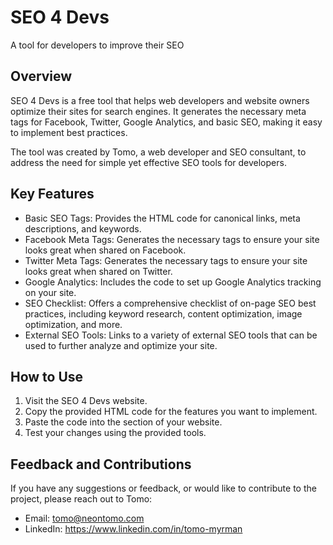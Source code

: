 # SEO 4 Devs

A tool for developers to improve their SEO

## Overview

SEO 4 Devs is a free tool that helps web developers and website owners optimize their sites for search engines. It generates the necessary meta tags for Facebook, Twitter, Google Analytics, and basic SEO, making it easy to implement best practices.

The tool was created by Tomo, a web developer and SEO consultant, to address the need for simple yet effective SEO tools for developers.

## Key Features

- Basic SEO Tags: Provides the HTML code for canonical links, meta descriptions, and keywords.
- Facebook Meta Tags: Generates the necessary tags to ensure your site looks great when shared on Facebook.
- Twitter Meta Tags: Generates the necessary tags to ensure your site looks great when shared on Twitter.
- Google Analytics: Includes the code to set up Google Analytics tracking on your site.
- SEO Checklist: Offers a comprehensive checklist of on-page SEO best practices, including keyword research, content optimization, image optimization, and more.
- External SEO Tools: Links to a variety of external SEO tools that can be used to further analyze and optimize your site.

## How to Use

1. Visit the SEO 4 Devs website.
2. Copy the provided HTML code for the features you want to implement.
3. Paste the code into the <head> section of your website.
4. Test your changes using the provided tools.

## Feedback and Contributions

If you have any suggestions or feedback, or would like to contribute to the project, please reach out to Tomo:

- Email: tomo@neontomo.com
- LinkedIn: https://www.linkedin.com/in/tomo-myrman
